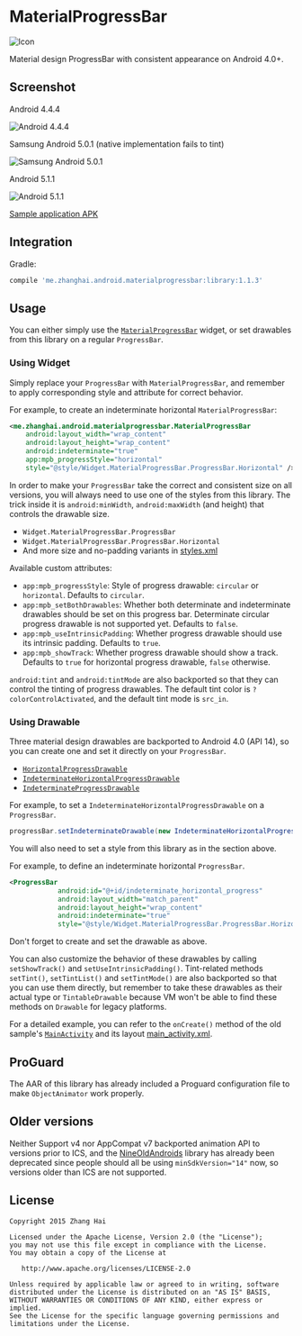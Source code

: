 # MaterialProgressBar

![Icon](sample/src/main/launcher_icon-web.png)

Material design ProgressBar with consistent appearance on Android 4.0+.

## Screenshot

Android 4.4.4

![Android 4.4.4](screenshot/android_4_4_4.png)

Samsung Android 5.0.1 (native implementation fails to tint)

![Samsung Android 5.0.1](screenshot/android_5_0_1_samsung.png)

Android 5.1.1

![Android 5.1.1](screenshot/android_5_1_1.png)

[Sample application APK](//github.com/DreaminginCodeZH/MaterialProgressBar/releases/download/v1.1.3/sample-release.apk)

## Integration

Gradle:

```gradle
compile 'me.zhanghai.android.materialprogressbar:library:1.1.3'
```

## Usage

You can either simply use the [`MaterialProgressBar`](library/src/main/java/me/zhanghai/android/materialprogressbar/MaterialProgressBar.java) widget, or set drawables from this library on a regular `ProgressBar`.

### Using Widget

Simply replace your `ProgressBar` with `MaterialProgressBar`, and remember to apply corresponding style and attribute for correct behavior.

For example, to create an indeterminate horizontal `MaterialProgressBar`:

```xml
<me.zhanghai.android.materialprogressbar.MaterialProgressBar
    android:layout_width="wrap_content"
    android:layout_height="wrap_content"
    android:indeterminate="true"
    app:mpb_progressStyle="horizontal"
    style="@style/Widget.MaterialProgressBar.ProgressBar.Horizontal" />
```

In order to make your `ProgressBar` take the correct and consistent size on all versions, you will always need to use one of the styles from this library. The trick inside it is `android:minWidth`, `android:maxWidth` (and height) that controls the drawable size.

- `Widget.MaterialProgressBar.ProgressBar`
- `Widget.MaterialProgressBar.ProgressBar.Horizontal`
- And more size and no-padding variants in [styles.xml](library/src/main/res/values/styles.xml)

Available custom attributes:

- `app:mpb_progressStyle`: Style of progress drawable: `circular` or `horizontal`. Defaults to `circular`.
- `app:mpb_setBothDrawables`: Whether both determinate and indeterminate drawables should be set on this progress bar. Determinate circular progress drawable is not supported yet. Defaults to `false`.
- `app:mpb_useIntrinsicPadding`: Whether progress drawable should use its intrinsic padding. Defaults to `true`.
- `app:mpb_showTrack`: Whether progress drawable should show a track. Defaults to `true` for horizontal progress drawable, `false` otherwise.

`android:tint` and `android:tintMode` are also backported so that they can control the tinting of progress drawables. The default tint color is `?colorControlActivated`, and the default tint mode is `src_in`.

### Using Drawable

Three material design drawables are backported to Android 4.0 (API 14), so you can create one and set it directly on your `ProgressBar`.

- [`HorizontalProgressDrawable`](library/src/main/java/me/zhanghai/android/materialprogressbar/HorizontalProgressDrawable.java)
- [`IndeterminateHorizontalProgressDrawable`](library/src/main/java/me/zhanghai/android/materialprogressbar/IndeterminateHorizontalProgressDrawable.java)
- [`IndeterminateProgressDrawable`](library/src/main/java/me/zhanghai/android/materialprogressbar/IndeterminateProgressDrawable.java)

For example, to set a `IndeterminateHorizontalProgressDrawable` on a `ProgressBar`.

```java
progressBar.setIndeterminateDrawable(new IndeterminateHorizontalProgressDrawable(this));
```

You will also need to set a style from this library as in the section above.

For example, to define an indeterminate horizontal `ProgressBar`.

```xml
<ProgressBar
            android:id="@+id/indeterminate_horizontal_progress"
            android:layout_width="match_parent"
            android:layout_height="wrap_content"
            android:indeterminate="true"
            style="@style/Widget.MaterialProgressBar.ProgressBar.Horizontal" />
```

Don't forget to create and set the drawable as above.

You can also customize the behavior of these drawables by calling `setShowTrack()` and `setUseIntrinsicPadding()`. Tint-related methods `setTint()`, `setTintList()` and `setTintMode()` are also backported so that you can use them directly, but remember to take these drawables as their actual type or `TintableDrawable` because VM won't be able to find these methods on `Drawable` for legacy platforms.

For a detailed example, you can refer to the `onCreate()` method of the old sample's [`MainActivity`](//github.com/DreaminginCodeZH/MaterialProgressBar/blob/7529ea854a04207fcbf768aa574110e49c511867/sample/src/main/java/me/zhanghai/android/materialprogressbar/sample/MainActivity.java) and its layout [main_activity.xml](//github.com/DreaminginCodeZH/MaterialProgressBar/blob/7529ea854a04207fcbf768aa574110e49c511867/sample/src/main/res/layout/main_activity.xml).

## ProGuard

The AAR of this library has already included a Proguard configuration file to make `ObjectAnimator` work properly.

## Older versions

Neither Support v4 nor AppCompat v7 backported animation API to versions prior to ICS, and the [NineOldAndroids](https://github.com/JakeWharton/NineOldAndroids/) library has already been deprecated since people should all be using `minSdkVersion="14"` now, so versions older than ICS are not supported.

## License

    Copyright 2015 Zhang Hai

    Licensed under the Apache License, Version 2.0 (the "License");
    you may not use this file except in compliance with the License.
    You may obtain a copy of the License at

       http://www.apache.org/licenses/LICENSE-2.0

    Unless required by applicable law or agreed to in writing, software
    distributed under the License is distributed on an "AS IS" BASIS,
    WITHOUT WARRANTIES OR CONDITIONS OF ANY KIND, either express or implied.
    See the License for the specific language governing permissions and
    limitations under the License.
